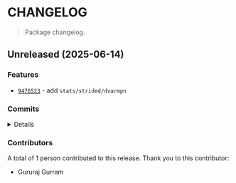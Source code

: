 # CHANGELOG

> Package changelog.

<section class="release" id="unreleased">

## Unreleased (2025-06-14)

<section class="features">

### Features

-   [`9476523`](https://github.com/stdlib-js/stdlib/commit/9476523b10a273a2a9cbd428ae98bf6e70e66480) - add `stats/strided/dvarmpn`

</section>

<!-- /.features -->

<section class="commits">

### Commits

<details>

-   [`9476523`](https://github.com/stdlib-js/stdlib/commit/9476523b10a273a2a9cbd428ae98bf6e70e66480) - **feat:** add `stats/strided/dvarmpn` _(by Gururaj Gurram)_

</details>

</section>

<!-- /.commits -->

<section class="contributors">

### Contributors

A total of 1 person contributed to this release. Thank you to this contributor:

-   Gururaj Gurram

</section>

<!-- /.contributors -->

</section>

<!-- /.release -->

